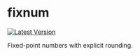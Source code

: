 # fixnum

[![Latest Version](https://img.shields.io/crates/v/fixnum.svg)](https://crates.io/crates/fixnum)

Fixed-point numbers with explicit rounding.
